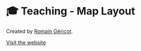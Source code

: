 # 🎓  Teaching - Map Layout

Created by [Romain Géricot](https://www.romaingericot.fr).

[Visit the website](https://romaingericot.github.io/map-layout)
